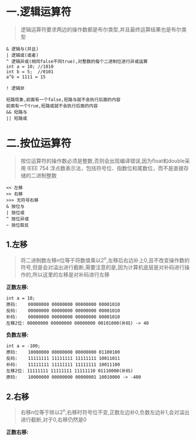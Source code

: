 # 一.逻辑运算符

>逻辑运算符要求两边的操作数都是布尔类型,并且最终运算结果也是布尔类型

```
& 逻辑与(并且)
| 逻辑或(或者)
^ 逻辑异或(相同false不同true),对整数的每个二进制位进行异或运算
int a = 10; //1010
int b = 5;  //0101
a^b = 1111 = 15

! 逻辑非

短路现象,前面有一个false,短路与就不会执行后面的内容
前面有一个true,短路或就不会执行后面的内容
&& 短路与
|| 短路或
```

# 二.按位运算符

>按位运算符的操作数必须是整数,否则会出现编译错误,因为float和double采用 IEEE 754 浮点数表示法，包括符号位、指数位和尾数位，而不是直接存储的二进制整数

```
<< 左移
>> 右移
>>> 无符号右移
& 按位与
| 按位或
^ 按位异或
~ 按位取反
```

## 1.左移

>将二进制数左移n位等于将数值乘以2<sup>n</sup>,左移后右边补上0,且不改变操作数的符号,但是会对溢出进行截断,需要注意的是,因为计算机底层是对补码进行操作的,所以这里的左移是对补码进行左移

**正数左移:**  

```
int a = 10;
原码:    00000000 00000000 00000000 00001010
反码:    00000000 00000000 00000000 00001010
补码:    00000000 00000000 00000000 00001010
左移2位: 00000000 00000000 00000000 00101000(补码) -> 40
```

**负数左移:**

```
int a = -100;
原码:    10000000 00000000 00000000 01100100
反码:    11111111 11111111 11111111 10011011
补码:    11111111 11111111 11111111 10011100
左移2位: 11111111 11111111 11111110 01110000(补码)
原码:    10000000 00000000 00000001 10010000 -> -400
```

## 2.右移

>右移n位等于除以2<sup>n</sup>,右移时符号位不变,正数左边补0,负数左边补1,会对溢出进行截断,对于0,右移仍然是0

**正数右移:**

```

```











